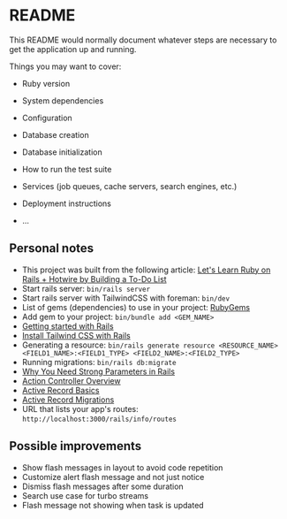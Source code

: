# README

This README would normally document whatever steps are necessary to get the
application up and running.

Things you may want to cover:

- Ruby version

- System dependencies

- Configuration

- Database creation

- Database initialization

- How to run the test suite

- Services (job queues, cache servers, search engines, etc.)

- Deployment instructions

- ...

## Personal notes

- This project was built from the following article: [Let's Learn Ruby on Rails + Hotwire by Building a To-Do List](https://www.akshaykhot.com/building-to-do-list-using-hotwire-and-stimulus/)
- Start rails server: `bin/rails server`
- Start rails server with TailwindCSS with foreman: `bin/dev`
- List of gems (dependencies) to use in your project: [RubyGems](https://rubygems.org/)
- Add gem to your project: `bin/bundle add <GEM_NAME>`
- [Getting started with Rails](https://guides.rubyonrails.org/getting_started.html)
- [Install Tailwind CSS with Rails](https://tailwindcss.com/docs/guides/ruby-on-rails)
- Generating a resource: `bin/rails generate resource <RESOURCE_NAME> <FIELD1_NAME>:<FIELD1_TYPE> <FIELD2_NAME>:<FIELD2_TYPE>`
- Running migrations: `bin/rails db:migrate`
- [Why You Need Strong Parameters in Rails](https://www.akshaykhot.com/why-use-strong-parameters-in-rails/)
- [Action Controller Overview](https://guiarails.com.br/action_controller_overview.html)
- [Active Record Basics](https://guides.rubyonrails.org/active_record_basics.html)
- [Active Record Migrations](https://guides.rubyonrails.org/active_record_migrations.html)
- URL that lists your app's routes: `http://localhost:3000/rails/info/routes`

## Possible improvements

- Show flash messages in layout to avoid code repetition
- Customize alert flash message and not just notice
- Dismiss flash messages after some duration
- Search use case for turbo streams
- Flash message not showing when task is updated
